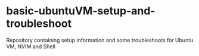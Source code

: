 # basic-ubuntuVM-setup-and-troubleshoot
Repository containing setup information and some troubleshoots for Ubuntu VM, NVIM and Shell
